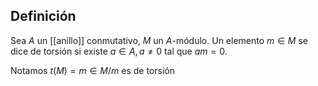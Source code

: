
## Definición

Sea $A$ un [[anillo]] conmutativo, $M$ un $A$-módulo. Un elemento $m\in M$ se dice de torsión si existe $a \in A, a\neq 0$ tal que $am=0$.

Notamos $t(M)={m\in M / m \text{ es de torsión}}$

